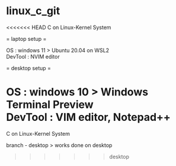 # linux_c_git
<<<<<<< HEAD
C on Linux-Kernel System  
  
= laptop setup =  
  
OS : windows 11 > Ubuntu 20.04 on WSL2  
DevTool : NVIM editor  
  
= desktop setup =  
  
OS : windows 10 > Windows Terminal Preview  
DevTool : VIM editor, Notepad++
=======
C on Linux-Kernel System

branch - desktop > works done on desktop
>>>>>>> desktop
